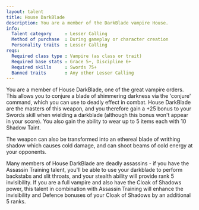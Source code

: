 ```yaml
---
layout: talent
title: House DarkBlade
description: You are a member of the DarkBlade vampire House.
info:
  Talent category     : Lesser Calling
  Method of purchase  : During gameplay or character creation
  Personality traits  : Lesser Calling
reqs:
  Required class type : Vampire (as class or trait)
  Required base stats : Grace 5+, Discipline 6+
  Required skills     : Swords 75+
  Banned traits       : Any other Lesser Calling
---
```


You are a member of House DarkBlade, one of the great vampire orders. This allows you to conjure a blade of shimmering darkness via the 'conjure' command, which you can use to deadly effect in combat. House DarkBlade are the masters of this weapon, and you therefore gain a +25 bonus to your Swords skill when wielding a darkblade (although this bonus won't appear in your score). You also gain the ability to wear up to 5 items each with 10 Shadow Taint.

The weapon can also be transformed into an ethereal blade of writhing shadow which causes cold damage, and can shoot beams of cold energy at your opponents.

Many members of House DarkBlade are deadly assassins - if you have the Assassin Training talent, you'll be able to use your darkblade to perform backstabs and slit throats, and your stealth ability will provide rank 5 invisibility. If you are a full vampire and also have the Cloak of Shadows power, this talent in combination with Assassin Training will enhance the invisibility and Defence bonuses of your Cloak of Shadows by an additional 5 ranks.